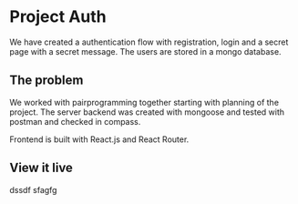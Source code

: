 # Project Auth

We have created a authentication flow with registration, login and a secret page with a secret message. The users are stored in a mongo database.

## The problem

We worked with pairprogramming together starting with planning of the project. The server backend was created with mongoose and tested with postman and checked in compass.

Frontend is built with React.js and React Router.

## View it live

dssdf
sfagfg
